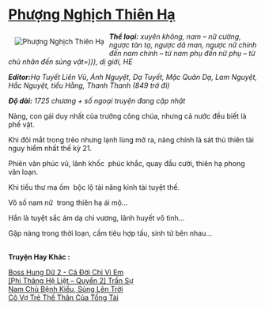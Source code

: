 <a href="https://utruyen.com/phuong-nghich-thien-ha/11937/" title="Phượng Nghịch Thiên Hạ"><h1>Phượng Nghịch Thiên Hạ</h1></a><div style="display:table"><img align="right" style="float: left; padding: 10px;" src="https://utruyen.com/images/story/200x260/phuong-nghich-thien-ha.jpg" alt="Phượng Nghịch Thiên Hạ"><b><i>Thể loại:</i></b><i> xuyên không, nam – nữ cường, ngược tàn tạ, ngược dã man, ngược nữ chính đến nam chính – từ nam phụ đến nữ phụ – từ chủ nhân đến sủng vật=))), dị giới, HE<p></p></i><b><i>Editor:</i></b><i>Hạ Tuyết Liên Vũ, Ánh Nguyệt, Dạ Tuyết, Mặc Quân Dạ, Lam Nguyệt, Hắc Nguyệt, tiểu Hằng, Thanh Thanh (849 trở đi)<p></p></i><b><i>Độ dài:</i></b><i> 1725 chương + số ngoại truyện đang cập nhật<p></p></i>Nàng, con gái duy nhất của trưởng công chúa, nhưng cả nước đều biết là phế vật.<p></p>Khi đôi mắt trong trẻo nhưng lạnh lùng mở ra, nàng chính là sát thủ thiên tài nguy hiểm nhất thế kỷ 21.<p></p>Phiên vân phúc vũ, lãnh khốc  phúc khắc, quay đầu cười, thiên hạ phong vân loạn.<p></p>Khi tiểu thư ma ốm  bộc lộ tài năng kinh tài tuyệt thế.<p></p>Vô số nam nữ  trong thiên hạ ái mộ...<p></p>Hắn là tuyệt sắc ám dạ chi vương, lãnh huyết vô tình...<p></p>Gặp nàng trong thời loạn, cầm tiêu hợp tấu, sinh tử bên nhau…</div><p><br><b>Truyện Hay Khác :</b></p><a href="https://utruyen.com/boss-hung-du-2-ca-doi-chi-vi-em/16858/" alt="Boss Hung Dữ 2 - Cả Đời Chỉ Vì Em">Boss Hung Dữ 2 - Cả Đời Chỉ Vì Em</a><br/><a href="https://dammyh.wordpress.com/2019/11/07/phi-thang-he-liet-quyen-2-tran-su/" alt="[Phi Thăng Hệ Liệt – Quyển 2] Trần Sự">[Phi Thăng Hệ Liệt – Quyển 2] Trần Sự</a><br/><a href="https://github.com/quanluxury/ngontinhhot/tree/master/truyenhay/18830/" alt="Nam Chủ Bệnh Kiều, Sủng Lên Trời">Nam Chủ Bệnh Kiều, Sủng Lên Trời</a><br/><a href="https://github.com/quanluxury/ngontinhhot/tree/master/truyenhay/19045/" alt="Cô Vợ Trẻ Thế Thân Của Tổng Tài">Cô Vợ Trẻ Thế Thân Của Tổng Tài</a><br/>